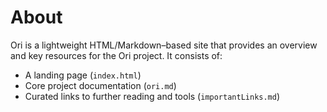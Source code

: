 # About
Ori is a lightweight HTML/Markdown–based site that provides an overview and key resources for the Ori project. It consists of:
- A landing page (`index.html`)
- Core project documentation (`ori.md`)
- Curated links to further reading and tools (`importantLinks.md`)